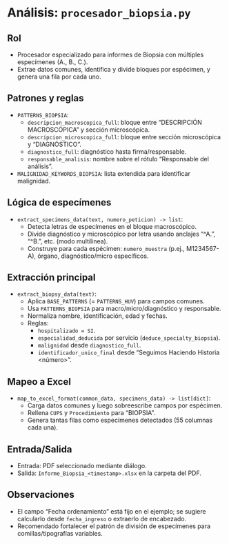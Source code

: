 # Análisis: `procesador_biopsia.py`

## Rol
- Procesador especializado para informes de Biopsia con múltiples especímenes (A., B., C.).
- Extrae datos comunes, identifica y divide bloques por espécimen, y genera una fila por cada uno.

## Patrones y reglas
- `PATTERNS_BIOPSIA`:
  - `descripcion_macroscopica_full`: bloque entre “DESCRIPCIÓN MACROSCÓPICA” y sección microscópica.
  - `descripcion_microscopica_full`: bloque entre sección microscópica y “DIAGNÓSTICO”.
  - `diagnostico_full`: diagnóstico hasta firma/responsable.
  - `responsable_analisis`: nombre sobre el rótulo “Responsable del análisis”.
- `MALIGNIDAD_KEYWORDS_BIOPSIA`: lista extendida para identificar malignidad.

## Lógica de especímenes
- `extract_specimens_data(text, numero_peticion) -> list`:
  - Detecta letras de especímenes en el bloque macroscópico.
  - Divide diagnóstico y microscópico por letra usando anclajes “^A.”, “^B.”, etc. (modo multilinea).
  - Construye para cada espécimen: `numero_muestra` (p.ej., M1234567-A), órgano, diagnóstico/micro específicos.

## Extracción principal
- `extract_biopsy_data(text)`:
  - Aplica `BASE_PATTERNS` (= `PATTERNS_HUV`) para campos comunes.
  - Usa `PATTERNS_BIOPSIA` para macro/micro/diagnóstico y responsable.
  - Normaliza nombre, identificación, edad y fechas.
  - Reglas:
    - `hospitalizado = SI`.
    - `especialidad_deducida` por servicio (`deduce_specialty_biopsia`).
    - `malignidad` desde `diagnostico_full`.
    - `identificador_unico_final` desde “Seguimos Haciendo Historia <número>”.

## Mapeo a Excel
- `map_to_excel_format(common_data, specimens_data) -> list[dict]`:
  - Carga datos comunes y luego sobreescribe campos por espécimen.
  - Rellena `CUPS` y `Procedimiento` para “BIOPSIA”.
  - Genera tantas filas como especímenes detectados (55 columnas cada una).

## Entrada/Salida
- Entrada: PDF seleccionado mediante diálogo.
- Salida: `Informe_Biopsia_<timestamp>.xlsx` en la carpeta del PDF.

## Observaciones
- El campo “Fecha ordenamiento” está fijo en el ejemplo; se sugiere calcularlo desde `fecha_ingreso` o extraerlo de encabezado.
- Recomendado fortalecer el patrón de división de especímenes para comillas/tipografías variables.

